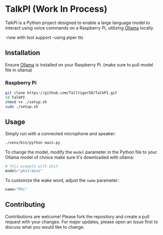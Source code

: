 # TalkPI (Work In Process)

TalkPI is a Python project designed to enable a large language model to interact using voice commands on a Raspberry Pi, utilizing [Ollama](https://ollama.com/) locally.

-now with tool support
-using piper tts

## Installation
Ensure [Ollama](https://ollama.com/) is installed on your Raspberry Pi. (make sure to pull model file in ollama)
### Raspberry Pi
```bash
git clone https://github.com/Talltiger50/TalkPI.git
cd TalkPI
chmod +x ./setup.sh
sudo ./setup.sh
```

## Usage
Simply run with a connected microphone and speaker:
```bash
./venv/bin/python main.py
```
To change the model, modify the `model` parameter in the Python file to your Ollama model of choice make sure it's downloaded with ollama:
```python
# this example with phi3
model="phi3:mini"
```
To customize the wake word, adjust the `name` parameter:
```python
name="Phi"
```
## Contributing

Contributions are welcome! Please fork the repository and create a pull request with your changes. For major updates, please open an issue first to discuss what you would like to change.

